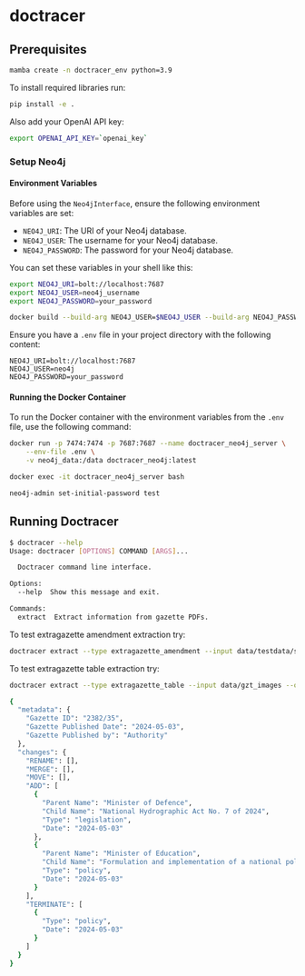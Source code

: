 # doctracer

## Prerequisites

```bash
mamba create -n doctracer_env python=3.9
```

To install required libraries run:

```bash
pip install -e .
```

Also add your OpenAI API key:

```bash
export OPENAI_API_KEY=`openai_key`
```

### Setup Neo4j

#### Environment Variables

Before using the `Neo4jInterface`, ensure the following environment variables are set:

- `NEO4J_URI`: The URI of your Neo4j database.
- `NEO4J_USER`: The username for your Neo4j database.
- `NEO4J_PASSWORD`: The password for your Neo4j database.

You can set these variables in your shell like this:

```bash
export NEO4J_URI=bolt://localhost:7687
export NEO4J_USER=neo4j_username
export NEO4J_PASSWORD=your_password
```

```bash
docker build --build-arg NEO4J_USER=$NEO4J_USER --build-arg NEO4J_PASSWORD=$NEO4J_PASSWORD -t doctracer_neo4j .
```

Ensure you have a `.env` file in your project directory with the following content:

```plaintext
NEO4J_URI=bolt://localhost:7687
NEO4J_USER=neo4j
NEO4J_PASSWORD=your_password
```


#### Running the Docker Container

To run the Docker container with the environment variables from the `.env` file, use the following command:

```bash
docker run -p 7474:7474 -p 7687:7687 --name doctracer_neo4j_server \
    --env-file .env \
    -v neo4j_data:/data doctracer_neo4j:latest
```

```bash
docker exec -it doctracer_neo4j_server bash
```

```bash
neo4j-admin set-initial-password test
```

## Running Doctracer

```bash
$ doctracer --help
Usage: doctracer [OPTIONS] COMMAND [ARGS]...

  Doctracer command line interface.

Options:
  --help  Show this message and exit.

Commands:
  extract  Extract information from gazette PDFs.
```

To test extragazette amendment extraction try:

```bash
doctracer extract --type extragazette_amendment --input data/testdata/sample_gazette.pdf --output output.json
```

To test extragazette table extraction try:

```bash
doctracer extract --type extragazette_table --input data/gzt_images --output output.txt
```

```bash
{
  "metadata": {
    "Gazette ID": "2382/35",
    "Gazette Published Date": "2024-05-03",
    "Gazette Published by": "Authority"
  },
  "changes": {
    "RENAME": [],
    "MERGE": [],
    "MOVE": [],
    "ADD": [
      {
        "Parent Name": "Minister of Defence",
        "Child Name": "National Hydrographic Act No. 7 of 2024",
        "Type": "legislation",
        "Date": "2024-05-03"
      },
      {
        "Parent Name": "Minister of Education",
        "Child Name": "Formulation and implementation of a national policy for pre-schools",
        "Type": "policy",
        "Date": "2024-05-03"
      }
    ],
    "TERMINATE": [
      {
        "Type": "policy",
        "Date": "2024-05-03"
      }
    ]
  }
}
```
